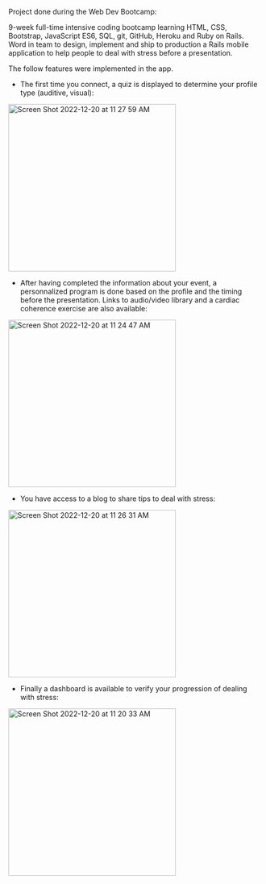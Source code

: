 Project done during the Web Dev Bootcamp:

9-week full-time intensive coding bootcamp learning HTML, CSS, Bootstrap, JavaScript ES6, SQL, git, GitHub, Heroku and Ruby on Rails. Word in team to design, implement and ship to production a Rails mobile application to help people to deal with stress before a presentation.

The follow features were implemented in the app.

- The first time you connect, a quiz is displayed to determine your profile type (auditive, visual):

<img width="332" alt="Screen Shot 2022-12-20 at 11 27 59 AM" src="https://user-images.githubusercontent.com/114940509/208716718-b95f3a94-8273-4440-b089-8b370224ae7a.png">


- After having completed the information about your event, a personnalized program is done based on the profile and the timing before the presentation. Links to audio/video library and a cardiac coherence exercise are also available:

<img width="332" alt="Screen Shot 2022-12-20 at 11 24 47 AM" src="https://user-images.githubusercontent.com/114940509/208716033-1d7326b0-aff2-45ec-8ea4-8173a6e1b964.png">

- You have access to a blog to share tips to deal with stress:

<img width="332" alt="Screen Shot 2022-12-20 at 11 26 31 AM" src="https://user-images.githubusercontent.com/114940509/208716308-70def995-86a0-47af-bb21-2e596847da35.png">

- Finally a dashboard is available to verify your progression of dealing with stress:

<img width="332" alt="Screen Shot 2022-12-20 at 11 20 33 AM" src="https://user-images.githubusercontent.com/114940509/208714983-d5493bad-69f3-464a-b365-895bb3ac2ef8.png">
